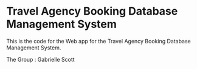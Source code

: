 # Travel Agency Booking  Database Management System

This is the code for the Web app for the Travel Agency Booking Database Management System.


The Group : Gabrielle Scott
